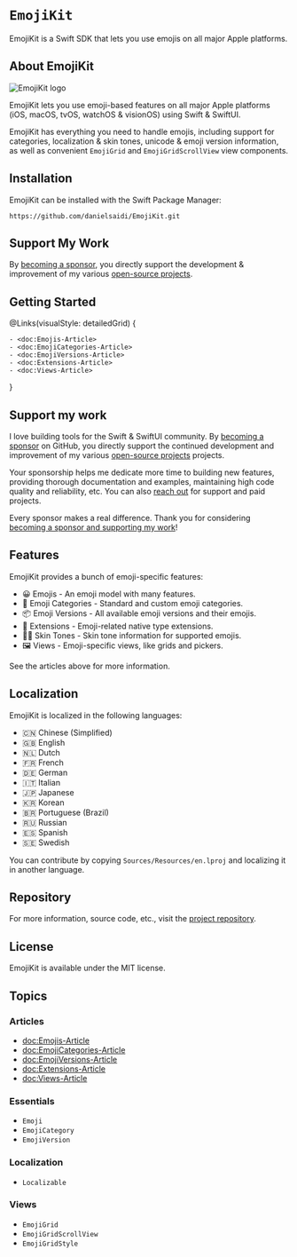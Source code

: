 # ``EmojiKit``

EmojiKit is a Swift SDK that lets you use emojis on all major Apple platforms.



## About EmojiKit

![EmojiKit logo](Logo.png)

EmojiKit lets you use emoji-based features on all major Apple platforms (iOS, macOS, tvOS, watchOS & visionOS) using Swift & SwiftUI.

EmojiKit has everything you need to handle emojis, including support for categories, localization & skin tones, unicode & emoji version information, as well as convenient ``EmojiGrid`` and ``EmojiGridScrollView`` view components.



## Installation

EmojiKit can be installed with the Swift Package Manager:

```
https://github.com/danielsaidi/EmojiKit.git
```



## Support My Work

By [becoming a sponsor][Sponsors], you directly support the development & improvement of my various [open-source projects][OpenSource].



## Getting Started

@Links(visualStyle: detailedGrid) {
    
    - <doc:Emojis-Article>
    - <doc:EmojiCategories-Article>
    - <doc:EmojiVersions-Article>
    - <doc:Extensions-Article>
    - <doc:Views-Article>
}



## Support my work

I love building tools for the Swift & SwiftUI community. By [becoming a sponsor][Sponsors] on GitHub, you directly support the continued development and improvement of my various [open-source projects][OpenSource] projects.

Your sponsorship helps me dedicate more time to building new features, providing thorough documentation and examples, maintaining high code quality and reliability, etc. You can also [reach out][Email] for support and paid projects. 

Every sponsor makes a real difference. Thank you for considering [becoming a sponsor and supporting my work][Sponsors]!



## Features

EmojiKit provides a bunch of emoji-specific features:

* 😀 Emojis - An emoji model with many features.
* 🐻 Emoji Categories - Standard and custom emoji categories.
* 📦 Emoji Versions - All available emoji versions and their emojis.
* 🧩 Extensions - Emoji-related native type extensions.
* 👍🏾 Skin Tones - Skin tone information for supported emojis.
* 🖼️ Views - Emoji-specific views, like grids and pickers.

See the articles above for more information.



## Localization

EmojiKit is localized in the following languages:

* 🇨🇳 Chinese (Simplified)
* 🇬🇧 English
* 🇳🇱 Dutch
* 🇫🇷 French
* 🇩🇪 German
* 🇮🇹 Italian
* 🇯🇵 Japanese
* 🇰🇷 Korean
* 🇧🇷 Portuguese (Brazil)
* 🇷🇺 Russian
* 🇪🇸 Spanish
* 🇸🇪 Swedish

You can contribute by copying `Sources/Resources/en.lproj` and localizing it in another language.



## Repository

For more information, source code, etc., visit the [project repository](https://github.com/danielsaidi/emojikit).



## License

EmojiKit is available under the MIT license.



## Topics

### Articles

- <doc:Emojis-Article>
- <doc:EmojiCategories-Article>
- <doc:EmojiVersions-Article>
- <doc:Extensions-Article>
- <doc:Views-Article>

### Essentials

- ``Emoji``
- ``EmojiCategory``
- ``EmojiVersion``

### Localization

- ``Localizable``

### Views

- ``EmojiGrid``
- ``EmojiGridScrollView``
- ``EmojiGridStyle``



[Email]: mailto:daniel.saidi@gmail.com
[Website]: https://danielsaidi.com
[GitHub]: https://github.com/danielsaidi
[Bluesky]: https://bsky.app/profile/danielsaidi.bsky.social
[Twitter]: https://twitter.com/danielsaidi
[Mastodon]: https://mastodon.social/@danielsaidi
[OpenSource]: https://danielsaidi.com/opensource
[Sponsors]: https://github.com/sponsors/danielsaidi
